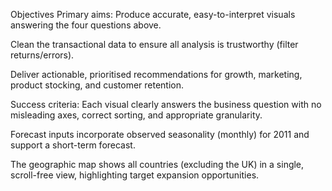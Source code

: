  Objectives
Primary aims:
Produce accurate, easy-to-interpret visuals answering the four questions above.


Clean the transactional data to ensure all analysis is trustworthy (filter returns/errors).


Deliver actionable, prioritised recommendations for growth, marketing, product stocking, and customer retention.


Success criteria:
Each visual clearly answers the business question with no misleading axes, correct sorting, and appropriate granularity.


Forecast inputs incorporate observed seasonality (monthly) for 2011 and support a short-term forecast.


The geographic map shows all countries (excluding the UK) in a single, scroll-free view, highlighting target expansion opportunities.


